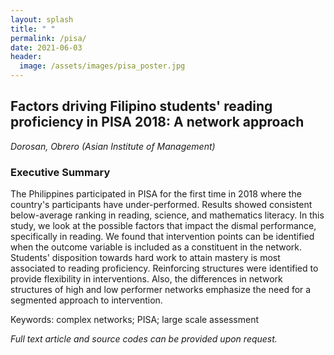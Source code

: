 ```yaml
---
layout: splash
title: " " 
permalink: /pisa/
date: 2021-06-03
header:
  image: /assets/images/pisa_poster.jpg
---
```


## Factors driving Filipino students' reading proficiency in PISA 2018: A network approach
*Dorosan, Obrero (Asian Institute of Management)*

### Executive Summary
The Philippines participated in PISA for the first time in 2018 where the country's participants have under-performed. Results showed consistent below-average ranking in reading, science, and mathematics literacy. In this study, we look at the possible factors that impact the dismal performance, specifically in reading. We found that intervention points can be identified when the outcome variable is included as a constituent in the network. Students' disposition towards hard work to attain mastery is most associated to reading proficiency. Reinforcing structures were identified to provide flexibility in interventions. Also, the
differences in network structures of high and low performer networks emphasize the need for a segmented approach to intervention.

Keywords: complex networks; PISA; large scale assessment

*Full text article and source codes can be provided upon request.*